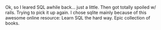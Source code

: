 Ok, so I leared SQL awhile back... just a little. Then got totally spoiled w/ rails. Trying to pick it up again. I chose sqlite mainly because of this awesome online resource: Learn SQL the hard way. Epic collection of books. 